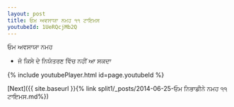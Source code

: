 ```yaml
---
layout: post
title: ਓਮ ਅਵਸਾਯਾ ਨਮਹ ੧੧ ਟਾਇਮਸ
youtubeId: 1UeRQcjMb2Q
---
```

 
 
 ਓਮ ਅਵਸਾਯਾ ਨਮਹ  
 
 -  ਜੋ ਕਿਸੇ ਦੇ ਨਿਯੰਤਰਣ ਵਿੱਚ ਨਹੀਂ ਆ ਸਕਦਾ 
 
  
 
  
 
 
 
 
 
 


{% include youtubePlayer.html id=page.youtubeId %}
 
[Next]({{ site.baseurl }}{% link  split1/_posts/2014-06-25-ਓਮ ਨਿਭਾਡੀਨੇ ਨਮਹ ੧੧ ਟਾਇਮਸ.md%})
 
